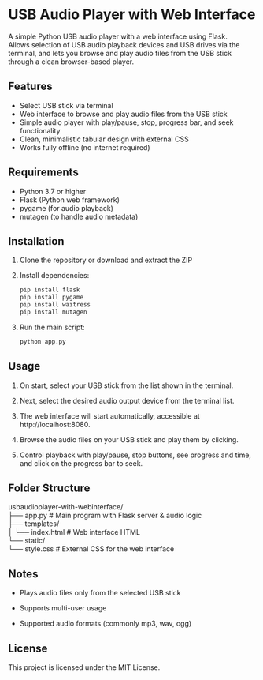 # USB Audio Player with Web Interface

A simple Python USB audio player with a web interface using Flask.  
Allows selection of USB audio playback devices and USB drives via the terminal, and lets you browse and play audio files from the USB stick through a clean browser-based player.


## Features

- Select USB stick via terminal  
- Web interface to browse and play audio files from the USB stick  
- Simple audio player with play/pause, stop, progress bar, and seek functionality  
- Clean, minimalistic tabular design with external CSS  
- Works fully offline (no internet required)  

## Requirements

- Python 3.7 or higher  
- Flask (Python web framework)  
- pygame (for audio playback)
- mutagen (to handle audio metadata)


## Installation

1. Clone the repository or download and extract the ZIP  
2. Install dependencies:

   ```bash
   pip install flask
   pip install pygame
   pip install waitress
   pip install mutagen

3. Run the main script:

   ```bash
   python app.py

## Usage

   1. On start, select your USB stick from the list shown in the terminal.

   2. Next, select the desired audio output device from the terminal list.

   3. The web interface will start automatically, accessible at http://localhost:8080.

   4. Browse the audio files on your USB stick and play them by clicking.

   5. Control playback with play/pause, stop buttons, see progress and time, and click on the progress bar to seek.

## Folder Structure

usbaudioplayer-with-webinterface/\
├── app.py               # Main program with Flask server & audio logic\
├── templates/\
│   └── index.html        # Web interface HTML\
└── static/\
    └── style.css         # External CSS for the web interface

## Notes

   - Plays audio files only from the selected USB stick

   - Supports multi-user usage

   - Supported audio formats (commonly mp3, wav, ogg)
     
## License

This project is licensed under the MIT License.
